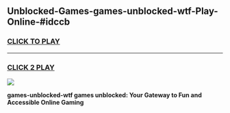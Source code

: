 
## Unblocked-Games-games-unblocked-wtf-Play-Online-#idccb
<h3>
<a href="https://premium.freeplayer.one?title=games-unblocked-wtf&ref=27F">CLICK TO PLAY</a></h3>
<hr>

<h3>
<a href="https://premium.freeplayer.one?title=games-unblocked-wtf&ref=27F">CLICK 2 PLAY</a>
  
</h3>

<a href="https://premium.freeplayer.one?title=games-unblocked-wtf&ref=27F"><img src="https://clearcache.store/games.png"></a>


**games-unblocked-wtf games unblocked: Your Gateway to Fun and Accessible Online Gaming**
